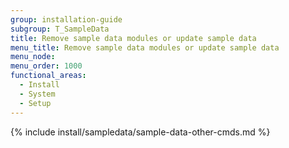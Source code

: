 ```yaml
---
group: installation-guide
subgroup: T_SampleData
title: Remove sample data modules or update sample data
menu_title: Remove sample data modules or update sample data
menu_node:
menu_order: 1000
functional_areas:
  - Install
  - System
  - Setup
---
```

 

{% include install/sampledata/sample-data-other-cmds.md %}


